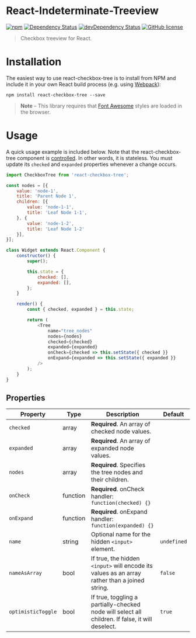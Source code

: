 # React-Indeterminate-Treeview

[![npm](https://img.shields.io/npm/v/react-checkbox-tree.svg?style=flat-square)](https://www.npmjs.com/package/react-checkbox-tree)
[![Dependency Status](https://img.shields.io/david/jakezatecky/react-checkbox-tree.svg?style=flat-square)](https://david-dm.org/jakezatecky/react-checkbox-tree)
[![devDependency Status](https://david-dm.org/jakezatecky/react-checkbox-tree/dev-status.svg?style=flat-square)](https://david-dm.org/jakezatecky/react-checkbox-tree#info=devDependencies)
[![GitHub license](https://img.shields.io/badge/license-MIT-blue.svg?style=flat-square)](https://raw.githubusercontent.com/craig1123/react-indeterminate-treeview/master/LICENSE.txt)

> Checkbox treeview for React.

# Installation

The easiest way to use react-checkbox-tree is to install from NPM and include it in your own React build process (e.g. using [Webpack](http://webpack.github.io/docs/what-is-webpack.html)):

```
npm install react-checkbox-tree --save
```

> **Note** &ndash; This library requires that [Font Awesome](http://fontawesome.io/) styles are loaded in the browser.

# Usage

A quick usage example is included below. Note that the react-checkbox-tree component is [controlled](https://facebook.github.io/react/docs/forms.html#controlled-components). In other words, it is stateless. You must update its `checked` and `expanded` properties whenever a change occurs.

``` javascript
import CheckboxTree from 'react-checkbox-tree';

const nodes = [{
    value: 'node-1',
    title: 'Parent Node 1',
    children: [{
        value: 'node-1-1',
        title: 'Leaf Node 1-1',
    }, {
        value: 'node-1-2',
        title: 'Leaf Node 1-2'
    }],
}];

class Widget extends React.Component {
    constructor() {
        super();

        this.state = {
            checked: [],
            expanded: [],
        };
    }

    render() {
        const { checked, expanded } = this.state;

        return (
            <Tree
                name="tree_nodes"
                nodes={nodes}
                checked={checked}
                expanded={expanded}
                onCheck={checked => this.setState({ checked }}
                onExpand={expanded => this.setState({ expanded }}
            />
        );
    }
}
```

## Properties

| Property           | Type     | Description                                                                                      | Default     |
| ------------------ | -------- | ------------------------------------------------------------------------------------------------ | ----------- |
| `checked`          | array    | **Required**. An array of checked node values.                                                   |             |
| `expanded`         | array    | **Required**. An array of expanded node values.                                                  |             |
| `nodes`            | array    | **Required**. Specifies the tree nodes and their children.                                       |             |
| `onCheck`          | function | **Required**. onCheck handler: `function(checked) {}`                                            |             |
| `onExpand`         | function | **Required**. onExpand handler: `function(expanded) {}`                                          |             |
| `name`             | string   | Optional name for the hidden `<input>` element.                                                  | `undefined` |
| `nameAsArray`      | bool     | If true, the hidden `<input>` will encode its values as an array rather than a joined string.    | `false`     |
| `optimisticToggle` | bool     | If true, toggling a partially-checked node will select all children. If false, it will deselect. | `true`      |
